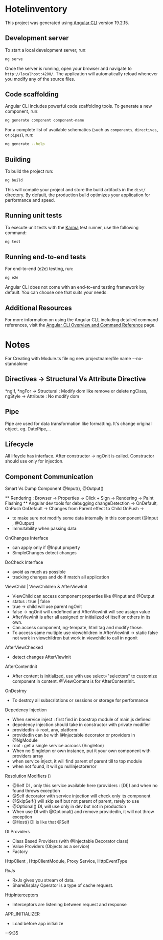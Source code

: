 # Hotelinventory

This project was generated using [Angular CLI](https://github.com/angular/angular-cli) version 19.2.15.

## Development server

To start a local development server, run:

```bash
ng serve
```

Once the server is running, open your browser and navigate to `http://localhost:4200/`. The application will automatically reload whenever you modify any of the source files.

## Code scaffolding

Angular CLI includes powerful code scaffolding tools. To generate a new component, run:

```bash
ng generate component component-name
```

For a complete list of available schematics (such as `components`, `directives`, or `pipes`), run:

```bash
ng generate --help
```

## Building

To build the project run:

```bash
ng build
```

This will compile your project and store the build artifacts in the `dist/` directory. By default, the production build optimizes your application for performance and speed.

## Running unit tests

To execute unit tests with the [Karma](https://karma-runner.github.io) test runner, use the following command:

```bash
ng test
```

## Running end-to-end tests

For end-to-end (e2e) testing, run:

```bash
ng e2e
```

Angular CLI does not come with an end-to-end testing framework by default. You can choose one that suits your needs.

## Additional Resources

For more information on using the Angular CLI, including detailed command references, visit the [Angular CLI Overview and Command Reference](https://angular.dev/tools/cli) page.


# Notes

For Creating with Module.ts file
ng new projectname/file name --no-standalone


## Directives -> Structural Vs Attribute Directive
*ngIf, *ngFor -> Structural : Modify dom like remove or delete
ngClass, ngStyle -> Attribute : No modify dom


## Pipe
Pipe are used for data transformation like formatting. It's change original object.
eg. DatePipe,...

## Lifecycle
All lifeycle has interface.
After constructor -> ngOnit is called.
Constructor should use only for injection.



## Component Communication

Smart Vs Dump Component
@Input(), @Output()

** Rendering : Browser -> Properties -> Click + Sign -> Rendering -> Paint Flashing
** Angular dev tools for debugging
 changeDetection => OnDefault, OnPush
OnDefault -> Changes from Parent effect to Child
OnPush -> 
- to make sure not modify some data internally in this component (@Input , @Output)
- Immutability when passing data 

OnChanges Interface
- can apply only if @Input property
- SimpleChanges detect changes

DoCheck Interface
- avoid as much as possible
- tracking changes and do if match all application

ViewChild | ViewChildren & AfterViewInit
- ViewChild can access component properties like @Input and @Output
- status : true | false
- true -> child will use parent ngOnit
- false -> ngOnit will undefined and AfterViewInit will see assign value
- AfterViewInit is after all assigned or initialized of itself or others in its own.
- Can access component, ng-tempate, html tag and modify those.
- To access same multiple use viewchildren in AfterViewInit -> static false not work in viewchildren but work in viewchild
to call in ngonit


AfterViewChecked
- detect changes AfterViewInit 

AfterContentInit
- After content is initialized, 
use with <ng-content></ng-content>
use select="selectors" to customize component in content.
@ViewContent is for AfterContentInit.


OnDestroy
- To destroy all subscribtions or sessions or storage for performance


Depedency Injection 
- When service inject : first find in boostrap module of main.js defined
- depedency injection should take in constructor with private modifier
- providedIn -> root, any, platform
- providedIn can be with @Injectable decorator or providers in @NgModule 
- root : get a single service acrooss (Singleton)
- When no Singleton or own instance, put it your own component with providers array
- when service inject, it will find parent of parent till to top module
- when not found, it will go nullinjectorerror


Resolution Modifiers ()
- @Self DI , only this service available here (providers : [DI]) and when no found throws exception
- @Self decorator with service injection will check only its component
- @SkipSelf() will skip self but not parent of parent, rarely to use
- @Optional() DI, will use only in dev but not in production
- When use DI with @Optional() and remove providedIn, it will not throw exception
- @Host() DI is like that @Self

DI Providers
- Class Based Providers (with @Injectable Decorator class)
- Value Providers (Objects as a service)
- Factory

HttpClient , HttpClientModule, Proxy Service, HttpEventType

RxJs 
- RxJs gives you stream of data.
- ShareDisplay Operator is a type of cache request.

HttpInterceptors
- Interceptors are listening between request and response

APP_INITIALIZER
- Load before app initialize

--9:35